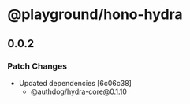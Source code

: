 # @playground/hono-hydra

## 0.0.2

### Patch Changes

- Updated dependencies [6c06c38]
  - @authdog/hydra-core@0.1.10
